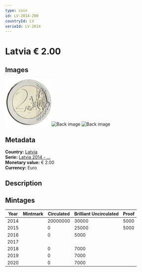 ```yaml
---
type: coin
id: LV-2014-200
countryId: LV
serieId: LV-2014
---
```


# Latvia € 2.00

## Images

<img src="../../../img/common-2007-200.png" height="150" alt="Front image"><img src="img/latvia-2014-200.png" height="150" alt="Back image">     ![Back image]()

## Metadata

**Country:** [Latvia](../index.md)\
**Serie:** [Latvia 2014 - ...](index.md)\
**Monetary value:** € 2.00\
**Currency:** Euro

## Description


## Mintages

| Year | Mintmark | Circulated | Brilliant Uncirculated | Proof |
| ---- | -------- | ---------- | ---------------------- | ----- |
| 2014 |  | 20000000| 30000 | 5000 |
| 2015 |  | 0| 25000 | 5000 |
| 2016 |  | 0| 5000 |  |
| 2017 |  | |  |  |
| 2018 |  | 0| 7000 |  |
| 2019 |  | 0| 7000 |  |
| 2020 |  | 0| 7000 |  |
